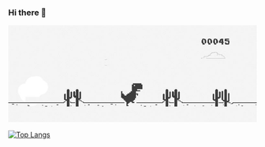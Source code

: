 ### Hi there 👋
![plot](dinogame.jpg)
<!--![Anurag's github stats](https://github-readme-stats.vercel.app/api?username=edilsonlonc)-->
[![Top Langs](https://github-readme-stats.vercel.app/api/top-langs/?username=edilsonlonc)](https://github.com/anuraghazra/github-readme-stats)


<!--
**edilsonlonC/edilsonlonc** is a ✨ _special_ ✨ repository because its `README.md` (this file) appears on your GitHub profile.

Here are some ideas to get you started:

- 🔭 I’m currently working on ...
- 🌱 I’m currently learning ...
- 👯 I’m looking to collaborate on ...
- 🤔 I’m looking for help with ...
- 💬 Ask me about ...
- 📫 How to reach me: ...
- 😄 Pronouns: ...
- ⚡ Fun fact: ...
-->
